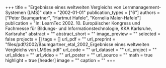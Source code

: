 +++
title = "Ergebnisse eines weltweiten Vergleichs von Lernmanagement-Systemen (LMS)"
date = "2002-01-01"
publication_types = ["6"]
authors = ["Peter Baumgartner", "Hartmut Hafele", "Kornelia Maier-Hafele"]
publication = "In: LearnTec 2002. 10. Europäischer Kongress und Fachmesse für Bildungs- und Informationstechnologie, KKA Karlsruhe, Karlsruhe"
abstract = ""
abstract_short = ""
image_preview = ""
selected = false
projects = []
tags = []
url_pdf = ""
url_preprint = "files/pdf/2002/Baumgartner_etal_2002_Ergebnisse eines weltweiten Vergleichs von LMSes.pdf"
url_code = ""
url_dataset = ""
url_project = ""
url_slides = ""
url_video = ""
url_poster = ""
url_source = ""
math = true
highlight = true
[header]
image = ""
caption = ""
+++
